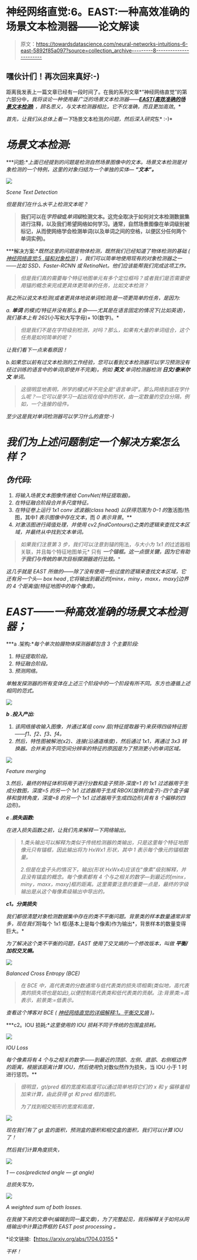 # 神经网络直觉:6。EAST:一种高效准确的场景文本检测器——论文解读

> 原文：<https://towardsdatascience.com/neural-networks-intuitions-6-east-5892f85a097?source=collection_archive---------8----------------------->

## 嘿伙计们！再次回来真好:-)

距离我发表上一篇文章已经有一段时间了。在我的系列文章*“神经网络直觉”的第六部分中，*我将谈论一种使用最广泛的场景文本检测器——[***EAST(高效准确的场景文本检测)***](https://arxiv.org/abs/1704.03155) ，顾名思义，与文本检测器相比，它不仅准确，而且更加高效*。*

*首先，让我们从总体上看一下*场景文本检测*的问题，然后深入研究*东* :-)*

# *场景文本检测:*

***问题:**上面已经提到的问题是检测自然场景图像中的文本。场景文本检测是对象检测的一个特例，这里的对象归结为一个单独的实体— **“文本”。***

*![](img/08b503b361b37a287950ba4c2f767d24.png)*

*Scene Text Detection*

*但是我们在什么水平上检测文本呢？*

> **我们可以在*字符级*或*单词级*检测文本。这完全取决于如何对文本检测数据集进行注释，以及我们希望网络如何学习。通常，自然场景图像在单词级别被标记，从而使网络学会检测单词(以及单词之间的空格，以便区分任何两个 **单词实例**)。**

***解决方案:**既然这里的问题是物体检测，既然我们已经知道了物体检测的基础 *(* [神经网络直觉:5 .锚和对象检测](/neural-networks-intuitions-5-anchors-and-object-detection-fc9b12120830) *)* ，我们可以简单地使用现有的对象检测器之一——比如 SSD、Faster-RCNN 或 RetinaNet。他们应该能帮我们完成这项工作。*

> *但是我们真的需要每个特征地图单元有多个定位框吗？或者我们是否需要使用锚的概念来完成更具体更简单的任务，比如文本检测？*

*我之所以说文本检测(或者更具体地说单词检测)是一项更简单的任务，是因为:*

*a. ***单词*** 的模式/特征并没有那么复杂——尤其是在语言固定的情况下(比如英语)，我们基本上有 26*2(小写和大写字母)+ 10(数字)。*

> *但是我们不是在字符级别检测，对吗？那么，如果有大量的单词组合，这个任务是如何简单的呢？*

*让我们看下一点来看原因！*

*b.如果您以前有过文本检测的工作经验，您可以看到文本检测器可以学习预测没有经过训练的语言中的单词(即使并不完美)。例如 ***英文*** 单词检测器检测 ***日文/泰米尔文*** 单词。*

> *这很明显地表明，所学的模式并不完全是“语言单词”。那么网络到底在学什么呢？—它可以是学习一起出现在组中的形状，由一定数量的空白分隔，例如，一个连接的组件。*

*至少这是我对单词检测器可以学习什么的直觉:-)*

# *我们为上述问题制定一个解决方案怎么样？*

## *伪代码:*

1.  *将输入场景文本图像传递给 ConvNet(特征提取器)。*
2.  *在特征融合阶段合并多尺度特征。*
3.  *在特征卷上运行 *1x1 conv 滤波器(class head)* 以获得范围为 0–1 的*激活图/热图，其中*1 表示图像中存在文本*，而 *0 表示背景*。**
4.  *对激活图进行阈值处理，并使用 cv2.findContours()之类的逻辑来查找文本区域，并最终从中找到文本单词。*

> *如果我们注意第 3 步，我们可以注意到锚的*用法，*与大小为 1x1 的*过滤器相关联，并且每个特征地图单元* 只有 ***一个锚框。这一点很关键，因为它有助于我们与传统的单次目标探测器进行比较。****

*这几乎就是 EAST 所做的——除了没有使用一些过度的逻辑来查找文本区域，它还有另一个头— *box head* ,它将输出到最近的[minx，miny，maxx，maxy]边界的 4 个距离值(特征地图中的每个像素)。*

# *EAST——一种高效准确的场景文本检测器；*

***a .架构:**每个单次拍摄物体探测器都包含 3 个主要阶段:*

1.  *特征提取阶段。*
2.  *特征融合阶段。*
3.  *预测网络。*

*单触发探测器的所有变体在上述三个阶段中的一个阶段有所不同。东方也遵循上述相同的范式。*

*![](img/9ebc4704e66b459b101d8a93b7672129.png)*

***b .投入产出:***

1.  *该网络接收输入图像，并通过某组 conv 层(特征提取器干)来获得四级特征图——f1、f2、f3、f4。*
2.  *然后，特性图被解池(x2)、连接(沿通道维度)，然后通过 1x1，再通过 3x3 转换器。合并来自不同空间分辨率的特征的原因是为了预测更小的单词区域。*

*![](img/6f5a9ca4eba726958491e1dc45930cd0.png)*

*Feature merging*

*3.然后，最终的特征体积将用于进行分数和盒子预测-深度=1 的 1x1 过滤器用于生成分数图，深度=5 的另一个 1x1 过滤器用于生成 RBOX(旋转的盒子)-四个盒子偏移和旋转角度，深度=8 的另一个 1x1 过滤器用于生成四边形(具有 8 个偏移的四边形)。*

***c .损失函数:***

*在进入损失函数之前，让我们先来解释一下网络输出。*

> *1.类头输出可以解释为类似于传统检测器的类输出，只是这里每个特征地图像元只有锚框，因此输出将为 HxWx1 形状，其中 1 表示每个像元的锚框数量。*
> 
> *2.但是在盒子头的情况下，输出(形状 HxWx4)应该在“像素”级别解释，并且没有锚盒的概念。每个像素都有 4 个与之相关的数字—到最近的[minx，miny，maxx，maxy]框的距离。这里需要注意的重要一点是，最终的字级输出是从这个每像素级输出中导出的。*

***c1。分类损失***

*我们都很清楚对象检测数据集中存在的类不平衡问题。背景类的样本数量通常非常多，现在我们*将每个 1x1 框(基本上是每个像素)作为输出*，背景样本的数量变得巨大。*

*为了解决这个类不平衡的问题，EAST 使用了交叉熵的一个修改版本，叫做 ***平衡/加权交叉熵。****

*![](img/a0b4aca5647548ab94247d80b7dcd680.png)*

*Balanced Cross Entropy (BCE)*

> *在 BCE 中，高代表类的分数通常与低代表类的损失项相乘(类似地，高代表类的损失项也是如此),以便控制高代表类和低代表类的贡献。*注:背景类:=高表示，前景类:=低表示。**

*查看这个博客对 BCE *(* [神经网络直觉的详细解释:1。平衡交叉熵](/neural-networks-intuitions-1-balanced-cross-entropy-331995cd5033) *)。**

***c2。IOU 损耗:**这里使用的 IOU 损耗不同于传统的包围盒损耗。*

*![](img/8ef5fea01ea22c77f1c7eed30e36bd85.png)*

*IOU Loss*

*每个像素将有 4 个与之相关的数字——到最近的顶部、左侧、底部、右侧框边界的距离，根据该距离计算 IOU，然后使用*负对数似然作为损失，当 IOU 小于 1 时进行惩罚。**

> *很明显，gt/pred 框的宽度和高度可以通过简单地将它们的 *x 和 y 偏移量*相加来计算，由此获得 gt 和 pred 框的面积。*
> 
> *为了找到相交矩形的宽度和高度，*

*![](img/e9b045946ac50f8c4748689cbb7c81d7.png)*

*现在我们有了 gt 盒的面积，预测盒的面积和相交盒的面积，我们可以计算 IOU 了！*

*然后我们计算角度损失，*

*![](img/edd96a7ef164de76dbc27e0a8ec3190c.png)*

*1 — cos(predicted angle — gt angle)*

*总损失写为，*

*![](img/a4f1327e6f3113f867e69fdbb812d85c.png)*

*A weighted sum of both losses.*

*在我接下来的文章中(编辑到同一篇文章)，为了完整起见，我将解释关于如何从网络输出中计算边界框的 *EAST post processing* 。*

*论文链接:【https://arxiv.org/abs/1704.03155 *

*干杯！*